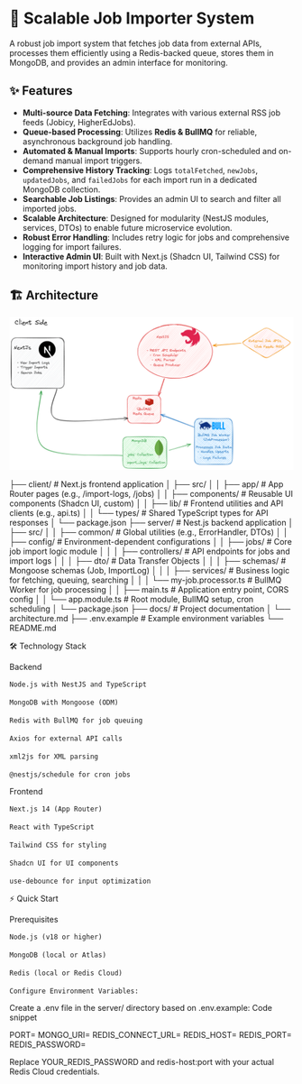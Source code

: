 # 🚀 Scalable Job Importer System

A robust job import system that fetches job data from external APIs, processes them efficiently using a Redis-backed queue, stores them in MongoDB, and provides an admin interface for monitoring.

## ✨ Features

-   **Multi-source Data Fetching**: Integrates with various external RSS job feeds (Jobicy, HigherEdJobs).
-   **Queue-based Processing**: Utilizes **Redis & BullMQ** for reliable, asynchronous background job handling.
-   **Automated & Manual Imports**: Supports hourly cron-scheduled and on-demand manual import triggers.
-   **Comprehensive History Tracking**: Logs `totalFetched`, `newJobs`, `updatedJobs`, and `failedJobs` for each import run in a dedicated MongoDB collection.
-   **Searchable Job Listings**: Provides an admin UI to search and filter all imported jobs.
-   **Scalable Architecture**: Designed for modularity (NestJS modules, services, DTOs) to enable future microservice evolution.
-   **Robust Error Handling**: Includes retry logic for jobs and comprehensive logging for import failures.
-   **Interactive Admin UI**: Built with Next.js (Shadcn UI, Tailwind CSS) for monitoring import history and job data.

## 🏗️ Architecture
![System Architecture Diagram](docs/architecture.png)

├── client/              # Next.js frontend application
│   ├── src/
│   │   ├── app/         # App Router pages (e.g., /import-logs, /jobs)
│   │   ├── components/  # Reusable UI components (Shadcn UI, custom)
│   │   ├── lib/         # Frontend utilities and API clients (e.g., api.ts)
│   │   └── types/       # Shared TypeScript types for API responses
│   └── package.json
├── server/              # Nest.js backend application
│   ├── src/
│   │   ├── common/      # Global utilities (e.g., ErrorHandler, DTOs)
│   │   ├── config/      # Environment-dependent configurations
│   │   ├── jobs/        # Core job import logic module
│   │   │   ├── controllers/ # API endpoints for jobs and import logs
│   │   │   ├── dto/         # Data Transfer Objects
│   │   │   ├── schemas/     # Mongoose schemas (Job, ImportLog)
│   │   │   ├── services/    # Business logic for fetching, queuing, searching
│   │   │   └── my-job.processor.ts # BullMQ Worker for job processing
│   │   ├── main.ts      # Application entry point, CORS config
│   │   └── app.module.ts # Root module, BullMQ setup, cron scheduling
│   └── package.json
├── docs/                # Project documentation
│   └── architecture.md
├── .env.example         # Example environment variables
└── README.md

🛠️ Technology Stack

Backend

    Node.js with NestJS and TypeScript

    MongoDB with Mongoose (ODM)

    Redis with BullMQ for job queuing

    Axios for external API calls

    xml2js for XML parsing

    @nestjs/schedule for cron jobs

Frontend

    Next.js 14 (App Router)

    React with TypeScript

    Tailwind CSS for styling

    Shadcn UI for UI components

    use-debounce for input optimization

⚡ Quick Start

Prerequisites

    Node.js (v18 or higher)

    MongoDB (local or Atlas)

    Redis (local or Redis Cloud)

    Configure Environment Variables:
Create a .env file in the server/ directory based on .env.example:
Code snippet

PORT=
MONGO_URI=
REDIS_CONNECT_URL=
REDIS_HOST=
REDIS_PORT=
REDIS_PASSWORD=

Replace YOUR_REDIS_PASSWORD and redis-host:port with your actual Redis Cloud credentials.
